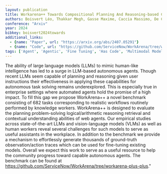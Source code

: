 ```yaml
---
layout: publication
title: Workarena++ Towards Compositional Planning And Reasoning-based Common Knowledge Work Tasks
authors: Boisvert Léo, Thakkar Megh, Gasse Maxime, Caccia Massimo, De Chezelles Thibault Le Sellier, Cappart Quentin, Chapados Nicolas, Lacoste Alexandre, Drouin Alexandre
conference: "Arxiv"
year: 2024
bibkey: boisvert2024towards
additional_links:
  - {name: "Paper", url: "https://arxiv.org/abs/2407.05291"}
  - {name: "Code", url: "https://github.com/ServiceNow/WorkArena/tree/workarena-plus-plus"}
tags: ['Agent', 'Agentic', 'Fine Tuning', 'Has Code', 'Multimodal Models', 'Pretraining Methods', 'Tools', 'Training Techniques']
---
```

The ability of large language models (LLMs) to mimic human-like intelligence has led to a surge in LLM-based autonomous agents. Though recent LLMs seem capable of planning and reasoning given user instructions their effectiveness in applying these capabilities for autonomous task solving remains underexplored. This is especially true in enterprise settings where automated agents hold the promise of a high impact. To fill this gap we propose WorkArena++ a novel benchmark consisting of 682 tasks corresponding to realistic workflows routinely performed by knowledge workers. WorkArena++ is designed to evaluate the planning problem-solving logical/arithmetic reasoning retrieval and contextual understanding abilities of web agents. Our empirical studies across state-of-the-art LLMs and vision-language models (VLMs) as well as human workers reveal several challenges for such models to serve as useful assistants in the workplace. In addition to the benchmark we provide a mechanism to effortlessly generate thousands of ground-truth observation/action traces which can be used for fine-tuning existing models. Overall we expect this work to serve as a useful resource to help the community progress toward capable autonomous agents. The benchmark can be found at https://github.com/ServiceNow/WorkArena/tree/workarena-plus-plus."
